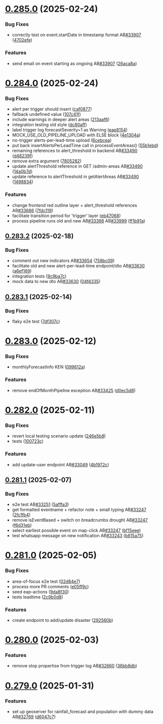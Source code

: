 # [0.285.0](https://github.com/rodekruis/IBF-system/compare/v0.284.0...v0.285.0) (2025-02-24)


### Bug Fixes

* correctly test on event.startDate in timestamp format AB[#33907](https://github.com/rodekruis/IBF-system/issues/33907) ([4702efe](https://github.com/rodekruis/IBF-system/commit/4702efe0825692a417ce2eaf300d0d348785752f))


### Features

* send email on event starting as ongoing AB[#33907](https://github.com/rodekruis/IBF-system/issues/33907) ([26aca8a](https://github.com/rodekruis/IBF-system/commit/26aca8ae4a3680f311e240cd844d91c600b7282e))



# [0.284.0](https://github.com/rodekruis/IBF-system/compare/v0.283.2...v0.284.0) (2025-02-24)


### Bug Fixes

* alert per trigger should insert ([caf0877](https://github.com/rodekruis/IBF-system/commit/caf0877ebf75813ae8f27d9e48cf4c32e8c26102))
* fallback undefined value ([107c41f](https://github.com/rodekruis/IBF-system/commit/107c41f8d7fdf132ff0904732c8b4abb310ca794))
* include warnings in deeper alert areas ([213aaf6](https://github.com/rodekruis/IBF-system/commit/213aaf65e94e7cd479eebcd7db26f9ea94989deb))
* integration testing old style ([dc80aff](https://github.com/rodekruis/IBF-system/commit/dc80aff2db8245febed39e004b07d9f9808d0e44))
* label trigger log forecastSeverity=1 as Warning ([eae8154](https://github.com/rodekruis/IBF-system/commit/eae81549114c3446a580d2dbfa5e8201333a5613))
* MOCK_USE_OLD_PIPELINE_UPLOAD with ELSE block ([4e1304a](https://github.com/rodekruis/IBF-system/commit/4e1304a6c6d12228cfdca5d3df418e069186cce6))
* no-trigger alerts-per-lead-time upload ([6cebcea](https://github.com/rodekruis/IBF-system/commit/6cebcea8c3c7f989300c9d36b980ebb4ea787654))
* put back insertAlertsPerLeadTime call in processEventAreas() ([55b1ebd](https://github.com/rodekruis/IBF-system/commit/55b1ebdcab049cd42ba8ebcf1364b919e61c5e77))
* remaining references to alert_threshold in backend AB[#33490](https://github.com/rodekruis/IBF-system/issues/33490) ([d48239f](https://github.com/rodekruis/IBF-system/commit/d48239f526bc5991415f1a7c6325dc320f8215e0))
* remove extra argument ([7805282](https://github.com/rodekruis/IBF-system/commit/78052820cc52b9b022c5410ab935fced1173dcbb))
* update alertThreshold reference in GET /admin-areas AB[#33490](https://github.com/rodekruis/IBF-system/issues/33490) ([14a0b7d](https://github.com/rodekruis/IBF-system/commit/14a0b7dc943537cac13fac43acb6f113b440a7e6))
* update reference to alertThreshold in getAlertAreas AB[#33490](https://github.com/rodekruis/IBF-system/issues/33490) ([1498834](https://github.com/rodekruis/IBF-system/commit/1498834cacef6700d9c9a4015507062a2e5ed78e))


### Features

* change frontend red outline layer + alert_threshold references AB[#33686](https://github.com/rodekruis/IBF-system/issues/33686) ([7fdc119](https://github.com/rodekruis/IBF-system/commit/7fdc119e10c0dea9aed00a1ce9eb69ec513b476d))
* facilitate transition period for 'trigger' layer ([eb47068](https://github.com/rodekruis/IBF-system/commit/eb4706832dca46138a14c36ac88d82d95b362cf9))
* process pipeline runs old and new AB[#33398](https://github.com/rodekruis/IBF-system/issues/33398) AB[#33999](https://github.com/rodekruis/IBF-system/issues/33999) ([ff1b91a](https://github.com/rodekruis/IBF-system/commit/ff1b91aa130e47a4a160fe8a35089bd9fb83c794))



## [0.283.2](https://github.com/rodekruis/IBF-system/compare/v0.283.1...v0.283.2) (2025-02-18)


### Bug Fixes

* comment out new indicators AB[#33654](https://github.com/rodekruis/IBF-system/issues/33654) ([758bc09](https://github.com/rodekruis/IBF-system/commit/758bc0950cccecc71d605b4effac4cb0b3d23266))
* facilitate old and new alert-per-lead-time endpoint/dto AB[#33630](https://github.com/rodekruis/IBF-system/issues/33630) ([a6ef169](https://github.com/rodekruis/IBF-system/commit/a6ef1697950d435dec4f6d7c83644c2dda56a008))
* integration tests ([9c9ba7c](https://github.com/rodekruis/IBF-system/commit/9c9ba7caab16fc49002d1adf076c3f2a9ce00cde))
* mock data to new dto AB[#33630](https://github.com/rodekruis/IBF-system/issues/33630) ([04f4335](https://github.com/rodekruis/IBF-system/commit/04f4335b2d40c15c7aba1886692d6d708d7df851))



## [0.283.1](https://github.com/rodekruis/IBF-system/compare/v0.283.0...v0.283.1) (2025-02-14)


### Bug Fixes

* flaky e2e test ([7df307c](https://github.com/rodekruis/IBF-system/commit/7df307c980aea7d17025069bce5c1f2bf9efd9f3))



# [0.283.0](https://github.com/rodekruis/IBF-system/compare/v0.282.0...v0.283.0) (2025-02-12)


### Bug Fixes

* monthlyForecastInfo KEN ([099612a](https://github.com/rodekruis/IBF-system/commit/099612a6ae99704166283423ee8724da927cd2d5))


### Features

* remove endOfMonthPipeline exception AB[#33425](https://github.com/rodekruis/IBF-system/issues/33425) ([d0ec5d8](https://github.com/rodekruis/IBF-system/commit/d0ec5d87483d6155d15cfa92c0a19bbfb6bc7fd0))



# [0.282.0](https://github.com/rodekruis/IBF-system/compare/v0.281.1...v0.282.0) (2025-02-11)


### Bug Fixes

* revert local testing scenario update ([246e5b8](https://github.com/rodekruis/IBF-system/commit/246e5b8538e52eab73cefcc1972716faeece0d4e))
* tests ([100723c](https://github.com/rodekruis/IBF-system/commit/100723cd3944faddd80a7d24477fb6175287967c))


### Features

* add update-user endpoint AB[#33049](https://github.com/rodekruis/IBF-system/issues/33049) ([4b1972c](https://github.com/rodekruis/IBF-system/commit/4b1972c66e1a3fdcaa88e30635e5a3a24629a997))



## [0.281.1](https://github.com/rodekruis/IBF-system/compare/v0.281.0...v0.281.1) (2025-02-07)


### Bug Fixes

* e2e test AB[#33251](https://github.com/rodekruis/IBF-system/issues/33251) ([5afffa3](https://github.com/rodekruis/IBF-system/commit/5afffa343cdff55b5d019a85886799609b6d6bd8))
* get formatted eventname + refactor note + small typing AB[#33247](https://github.com/rodekruis/IBF-system/issues/33247) ([2fc1fb4](https://github.com/rodekruis/IBF-system/commit/2fc1fb493d59262ff4890a042990333f2d0634ae))
* remove isEventBased + switch on breadcrumbs drought AB[#33247](https://github.com/rodekruis/IBF-system/issues/33247) ([f6d31eb](https://github.com/rodekruis/IBF-system/commit/f6d31ebd9d988afe8956da7833e5ab736970306c))
* select earliest possible event on map-click AB[#33247](https://github.com/rodekruis/IBF-system/issues/33247) ([bf15eee](https://github.com/rodekruis/IBF-system/commit/bf15eee50657c55a3891f1fc5988a0ea6bdec316))
* test whatsapp message on new notification AB[#33243](https://github.com/rodekruis/IBF-system/issues/33243) ([b815a75](https://github.com/rodekruis/IBF-system/commit/b815a7516e46a9b3491ca5cf3fc572539a3d3aa9))



# [0.281.0](https://github.com/rodekruis/IBF-system/compare/v0.280.0...v0.281.0) (2025-02-05)


### Bug Fixes

* area-of-focus e2e test ([02d84e7](https://github.com/rodekruis/IBF-system/commit/02d84e78f1f816059ccec3adb8e54183b0dcb04c))
* process more PR comments ([e05ff9c](https://github.com/rodekruis/IBF-system/commit/e05ff9cf21b49b65832328a374d371a7d48c2024))
* seed eap-actions ([9da8f30](https://github.com/rodekruis/IBF-system/commit/9da8f3012c81b8a7cf2cf0f8f03a001b6b298d9c))
* tests leadtime ([2c9b0d8](https://github.com/rodekruis/IBF-system/commit/2c9b0d816b3194d8cc1b5e90b49c30b3c008af8c))


### Features

* create endpoint to add/update disaster ([292560b](https://github.com/rodekruis/IBF-system/commit/292560be7cb3b935876a0e4c6e33b96565c6f6a8))



# [0.280.0](https://github.com/rodekruis/IBF-system/compare/v0.279.0...v0.280.0) (2025-02-03)


### Features

* remove stop propertise from trigger log AB[#32660](https://github.com/rodekruis/IBF-system/issues/32660) ([36bb8db](https://github.com/rodekruis/IBF-system/commit/36bb8db4bf3c03d3b23757358a066e7c1b51ccb0))



# [0.279.0](https://github.com/rodekruis/IBF-system/compare/v0.278.7...v0.279.0) (2025-01-31)


### Features

* set up geoserver for rainfall_forecast and population with dummy data AB[#32769](https://github.com/rodekruis/IBF-system/issues/32769) ([d6047c7](https://github.com/rodekruis/IBF-system/commit/d6047c7135c1ec03353d91333eca68df8090b6d5))




